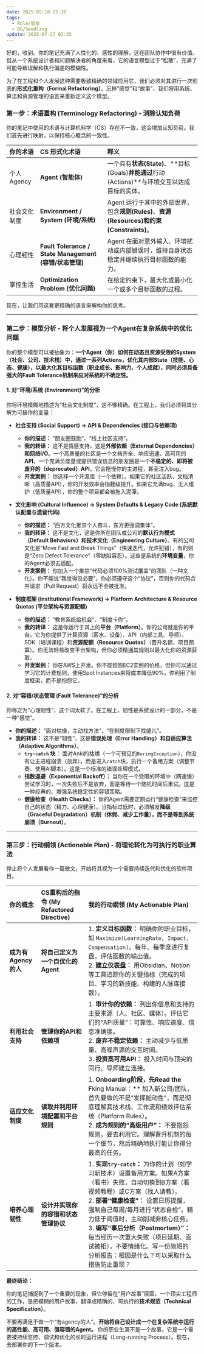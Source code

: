 ```yaml
---
date: 2025-05-18 15:30
tags:
  - Role/挚友
  - DG/Seedling
update: 2025-07-27 03:35
---
```


好的，收到。你的笔记充满了人性化的、感性的理解，这在团队协作中很有价值。但从一个系统设计者和问题解决者的角度来看，它的语言模型过于“松散”，充满了可能导致误解和执行偏差的模糊性。

为了在工程和个人发展这种需要极致精确的领域应用它，我们必须对其进行一次彻底的**形式化重构（Formal Refactoring）**。忘掉“感觉”和“故事”，我们将用系统、算法和资源管理的语言来重新定义这个模型。

### 第一步：术语重构 (Terminology Refactoring) - 消除认知负荷

你的笔记中使用的术语与计算机科学（CS）存在不一致，这会增加认知负荷。我们首先进行映射，以保持核心概念的一致性。

| 你的术语      | CS 形式化术语                                         | 释义                                                                      |
| :-------- | :----------------------------------------------- | :---------------------------------------------------------------------- |
| 个人 Agency | **Agent (智能体)**                                  | 一个具有**状态(State)**、**目标(Goals)**并能通过**行动(Actions)**与环境交互以达成目标的实体。        |
| 社会文化制度    | **Environment / System (环境/系统)**                 | Agent 运行于其中的外部世界，包含**规则(Rules)**、**资源(Resources)**和**约束(Constraints)**。 |
| 心理韧性      | **Fault Tolerance / State Management (容错/状态管理)** | Agent 在面对意外输入、环境扰动或内部错误时，维持自身状态稳定并继续执行目标函数的能力。                          |
| 掌控生活      | **Optimization Problem (优化问题)**                  | 在给定约束下，最大化或最小化一个或多个目标函数的过程。                                             |

现在，让我们用这套更精确的语言来解构你的思考。

---

### 第二步：模型分析 - 将个人发展视为一个Agent在复杂系统中的优化问题

你的整个模型可以被抽象为：**一个Agent（你）如何在动态且资源受限的System（社会、公司、技术栈）中，通过一系列Actions，优化其内部State（技能、心态、健康），以最大化其目标函数（职业成长、影响力、个人成就），同时必须具备强大的Fault Tolerance机制来应对系统的不确定性。**

#### 1. 对“环境/系统 (Environment)”的分析

你将环境模糊地描述为“社会文化制度”，这不够精确。在工程上，我们必须将其分解为可操作的变量：

- **社会支持 (Social Support) -> API & Dependencies (接口与依赖项)**
  - **你的描述：** “朋友圈鼓励”、“线上社区支持”。
  - **我的转译：** 这不是情感支持，这是**外部依赖（External Dependencies）**和**网络I/O**。一个高质量的社区是一个文档齐全、响应迅速、高可用的**API**。一个充满负能量或提供错误信息的朋友圈是一个**不稳定的、即将被废弃的（deprecated）API**，它会拖慢你的主进程，甚至注入bug。
  - **开发案例：** 你选择一个开源库（一个依赖）。如果它的社区活跃、文档清晰（高质量API），你的开发效率会指数级提升。如果它充满bug、无人维护（低质量API），你的整个项目都会被拖入泥潭。

- **文化影响 (Cultural Influence) -> System Defaults & Legacy Code (系统默认配置与遗留代码)**
  - **你的描述：** “西方文化推崇个人奋斗，东方更强调集体”。
  - **我的转译：** 这不是文化，这是你所在团队或公司的**默认行为模式（Default Behaviors）**和**技术文化（Engineering Culture）**。有的公司文化是“Move Fast and Break Things”（快速迭代，允许犯错），有的则是“Zero Defect Tolerance”（零缺陷容忍）。这些是系统的**环境变量**，你的Agent必须去适配。
  - **开发案例：** 你加入一个推崇“代码必须100%测试覆盖”的团队（一种文化）。你不能说“我觉得没必要”，你必须遵守这个“协议”，否则你的代码合并请求（Pull Request）将永远不会被批准。

- **制度框架 (Institutional Framework) -> Platform Architecture & Resource Quotas (平台架构与资源配额)**
  - **你的描述：** “教育系统给机会”、“制度卡你”。
  - **我的转译：** 这是你运行于其上的**平台（Platform）**。你的公司就是你的平台。它为你提供了计算资源（薪水、设备）、API（内部工具、导师）、SDK（培训课程）和**资源配额（Resource Quotas）**（晋升名额、项目预算）。你无法轻易改变平台架构，但你必须精通其规则以最大化你的资源获取。
  - **开发案例：** 你在AWS上开发。你不能抱怨EC2实例的价格，但你可以通过学习它的计费规则，使用Spot Instances来将成本降低90%。你利用了制度框架，而不是抱怨它。

#### 2. 对“容错/状态管理 (Fault Tolerance)”的分析

你称之为“心理韧性”，这个词太软了。在工程上，韧性是系统设计的一部分，不是一种“感觉”。

- **你的描述：** “面对枯燥，主动找方法”、“在制度限制下找缝儿”。
- **我的转译：** 这不是“韧性”，这是**错误处理（Error Handling）**和**自适应算法（Adaptive Algorithms）**。
  - **`try-catch` 块：** 面对Anki的枯燥（一个可预见的`BoringException`），你没有让主进程崩溃（放弃），而是进入`catch`块，执行一个备用方案（调整节奏、使用AI脚本）。这是一个标准的错误处理模式。
  - **指数退避（Exponential Backoff）：** 当你在一个受限的环境中（网速慢）尝试学习时，一次失败后不是放弃，而是等待一个随机时间后重试。这是一种经典的、增强系统稳定性的容错策略。
  - **健康检查（Health Checks）：** 你的Agent需要定期运行“健康检查”来监控自己的状态（精力、心理健康）。当指标过低时，必须触发**降级（Graceful Degradation）**机制（休假、减少工作量），而不是等到**系统崩溃（Burnout）**。

---

### 第三步：行动纲领 (Actionable Plan) - 将理论转化为可执行的职业算法

停止将个人发展看作一篇散文，开始将其视为一个需要持续迭代和优化的软件项目。

| 你的概念            | CS重构后的指令 (My Refactored Directive) | 我的行动纲领 (My Actionable Plan)                                                                                                                                                                                                                     |
| :-------------- | :--------------------------------- | :---------------------------------------------------------------------------------------------------------------------------------------------------------------------------------------------------------------------------------------------- |
| **成为有Agency的人** | **将自己定义为一个自优化的Agent**              | 1. **定义目标函数：** 明确你的职业目标，如 `Maximize(LearningRate, Impact, Compensation)`。每年、每季度进行复盘，评估函数的输出值。 <br> 2. **建立仪表盘：** 用Obsidian、Notion等工具追踪你的关键指标（完成的项目、学习的新技能、构建的人脉连接数）。                                                                            |
| **利用社会支持**      | **管理你的API和依赖项**                    | 1. **审计你的依赖：** 列出你信息和支持的主要来源（人、社区、媒体）。评估它们的“API质量”：可靠性、响应速度、信息准确度。 <br> 2. **废弃不稳定依赖：** 主动减少与低质量、高噪声源的交互时间。 <br> 3. **投资高可用API：** 投入时间与顶尖的同行、导师建立连接。                                                                                            |
| **适应文化制度**      | **读取并利用环境配置和平台规则**                 | 1. **Onboarding阶段，先Read the F**king Manual：** 加入新公司/团队，首先要做的不是“发挥能动性”，而是彻底理解其技术栈、工作流和绩效评估系统（Platform Rules）。 <br> 2. **成为规则的“高级用户”：** 不要抱怨规则，要去利用它。理解晋升机制的每一个细节，然后精确地执行能让你得分最高的任务。                                                              |
| **培养心理韧性**      | **设计并实现你的容错和状态管理协议**               | 1. **实现`try-catch`：** 为你的计划（如学习新技术）设置备用方案。如果A方案（看书）失败，自动切换到B方案（看视频教程）或C方案（找人请教）。 <br> 2. **部署“健康检查”：** 设置日历提醒，强制自己每周/每月进行“状态自检”。精力低于阈值时，主动削减非核心任务。 <br> 3. **编写“事后分析（Postmortem）”：** 每当经历一次重大失败（项目延期、面试被拒），不要情绪化。写一份简短的分析报告：根因是什么？可以采取什么措施防止重现？ |

**最终结论：**

你的笔记捕捉到了一个重要的现象，但它停留在“用户故事”层面。一个顶尖工程师的工作，是把模糊的用户故事，翻译成精确的、可执行的**技术规范（Technical Specification）**。

不要再满足于做一个“有agency的人”。**开始将自己设计成一个在复杂系统中运行的高性能、高可用、强容错的Agent。** 你的职业生涯不是一个故事，它是一个需要被持续监控、调试和优化的长时运行进程（Long-running Process）。现在，去部署你的下一个版本。
